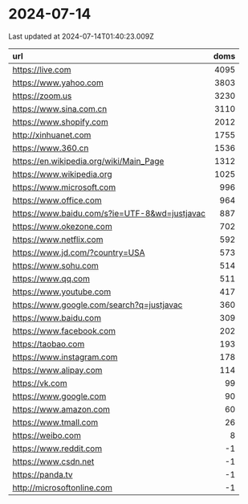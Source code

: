 # 2024-07-14

<!-- BEGIN -->
Last updated at 2024-07-14T01:40:23.009Z

url | doms
:- | -:
https://live.com | 4095
https://www.yahoo.com | 3803
https://zoom.us | 3230
https://www.sina.com.cn | 3110
https://www.shopify.com | 2012
http://xinhuanet.com | 1755
https://www.360.cn | 1536
https://en.wikipedia.org/wiki/Main_Page | 1312
https://www.wikipedia.org | 1025
https://www.microsoft.com | 996
https://www.office.com | 964
https://www.baidu.com/s?ie=UTF-8&wd=justjavac | 887
https://www.okezone.com | 702
https://www.netflix.com | 592
https://www.jd.com/?country=USA | 573
https://www.sohu.com | 514
https://www.qq.com | 511
https://www.youtube.com | 417
https://www.google.com/search?q=justjavac | 360
https://www.baidu.com | 309
https://www.facebook.com | 202
https://taobao.com | 193
https://www.instagram.com | 178
https://www.alipay.com | 114
https://vk.com | 99
https://www.google.com | 90
https://www.amazon.com | 60
https://www.tmall.com | 26
https://weibo.com | 8
https://www.reddit.com | -1
https://www.csdn.net | -1
https://panda.tv | -1
http://microsoftonline.com | -1
<!-- END -->

